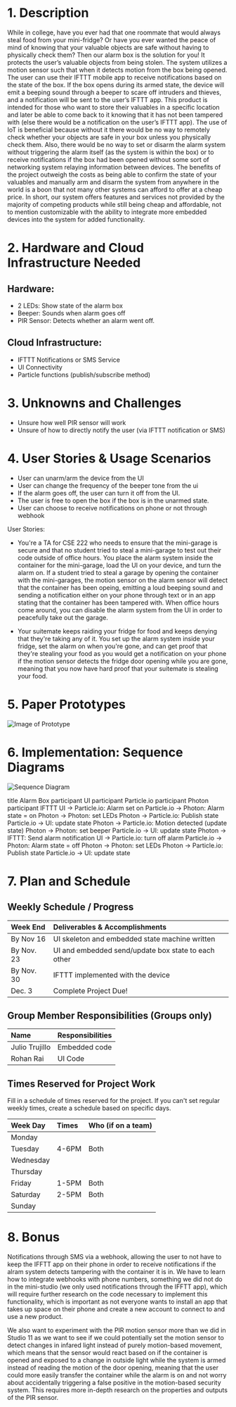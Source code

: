 # 1. Description

While in college, have you ever had that one roommate that would always steal food from your mini-fridge? Or have you ever wanted the peace of mind of knowing that your valuable objects are safe without having to physically check them? Then our alarm box is the solution for you! It protects the user’s valuable objects from being stolen. The system utilizes a motion sensor such that when it detects motion from the box being opened. The user can use their IFTTT mobile app to receive notifications based on the state of the box. If the box opens during its armed state, the device will emit a beeping sound through a beeper to scare off intruders and thieves, and a notification will be sent to the user’s IFTTT app. This product is intended for those who want to store their valuables in a specific location and later be able to come back to it knowing that it has not been tampered with (else there would be a notification on the user’s IFTTT app). The use of IoT is beneficial because without it there would be no way to remotely check whether your objects are safe in your box unless you physically check them. Also, there would be no way to set or disarm the alarm system without triggering the alarm itself (as the system is within the box) or to receive notifications if the box had been opened without some sort of networking system relaying information between devices. The benefits of the project outweigh the costs as being able to confirm the state of your valuables and manually arm and disarm the system from anywhere in the world is a boon that not many other systems can afford to offer at a cheap price. In short, our system offers features and services not provided by the majority of competing products while still being cheap and affordable, not to mention customizable with the ability to integrate more embedded devices into the system for added functionality. 


# 2. Hardware and Cloud Infrastructure Needed

## Hardware:
- 2 LEDs: Show state of the alarm box
- Beeper: Sounds when alarm goes off
- PIR Sensor: Detects whether an alarm went off.

## Cloud Infrastructure:
- IFTTT Notifications or SMS Service
- UI Connectivity
- Particle functions (publish/subscribe method)

# 3. Unknowns and Challenges
- Unsure how well PIR sensor will work
- Unsure of how to directly notify the user (via IFTTT notification or SMS)

# 4. User Stories & Usage Scenarios
- User can unarm/arm the device from the UI
- User can change the frequency of the beeper tone from the ui
- If the alarm goes off, the user can turn it off from the UI.
- The user is free to open the box if the box is in the unarmed state.
- User can choose to receive notifications on phone or not through webhook

User Stories:

- You're a TA for CSE 222 who needs to ensure that the mini-garage is secure and that no student tried to steal a mini-garage to test out their code outside of office hours. You place the alarm system inside the container for the mini-garage, load the UI on your device, and turn the alarm on. If a student tried to steal a garage by opening the container with the mini-garages, the motion sensor on the alarm sensor will detect that the container has been opeing, emitting a loud beeping sound and sending a notification either on your phone through text or in an app stating that the container has been tampered with. When office hours come around, you can disable the alarm system from the UI in order to peacefully take out the garage.

- Your suitemate keeps raiding your fridge for food and keeps denying that they're taking any of it. You set up the alarm system inside your fridge, set the alarm on when you're gone, and can get proof that they're stealing your food as you would get a notification on your phone if the motion sensor detects the fridge door opening while you are gone, meaning that you now have hard proof that your suitemate is stealing your food. 


# 5. Paper Prototypes

![Image of Prototype](https://github.com/wustl-cse222-fs19/project-projectplan_rai_trujillo/blob/master/docs/proposal/IMG_1154%20(1).jpg)

# 6. Implementation: Sequence Diagrams

![Sequence Diagram](https://github.com/wustl-cse222-fs19/project-projectplan_rai_trujillo/blob/master/docs/proposal/Rai_Trujillo_Project_sequence_diagram.jpg)

title Alarm Box
participant UI
participant Particle.io
participant Photon
participant IFTTT
UI -> Particle.io: Alarm set on
Particle.io -> Photon: Alarm state = on
Photon -> Photon: set LEDs
Photon -> Particle.io: Publish state
Particle.io -> UI: update state
Photon -> Particle.io: Motion detected (update state)
Photon -> Photon: set beeper
Particle.io -> UI: update state
Photon -> IFTTT: Send alarm notification
UI -> Particle.io: turn off alarm
Particle.io -> Photon: Alarm state = off
Photon -> Photon: set LEDs
Photon -> Particle.io: Publish state
Particle.io -> UI: update state

# 7. Plan and Schedule

## Weekly Schedule / Progress

| Week End     | Deliverables & Accomplishments |
|:-------------|:-------------------------------|
| By Nov 16    |UI skeleton and embedded state machine written      |
| By Nov. 23   |UI and embedded send/update box state to each other |
| By Nov. 30   |IFTTT implemented with the device                   |
| Dec. 3       |  Complete Project Due!         |

## Group Member Responsibilities (Groups only)

| Name         | Responsibilities |
|:-------------|:-----------------|
|Julio Trujillo|Embedded code     |
|Rohan Rai     |UI Code           |

## Times Reserved for Project Work

Fill in a schedule of times reserved for the project.  If you can't set regular weekly times, create a schedule based on specific days.

| Week Day | Times | Who (if on a team) |
|:---------|:------|--------------------|
| Monday   |       |                    |
| Tuesday  |4-6PM  |Both                |
| Wednesday|       |                    |
| Thursday |       |                    |
| Friday   |1-5PM  |Both                |
| Saturday |2-5PM  |Both                |
| Sunday   |       |                    |

# 8. Bonus

Notifications through SMS via a webhook, allowing the user to not have to keep the IFFTT app on their phone in order to receive notifications if the alram system detects tampering with the container it is in. We have to learn how to integrate webhooks with phone numbers, something we did not do in the mini-studio (we only used notifications through the IFFTT app), which will require further research on the code necessary to implement this functionality, which is important as not everyone wants to install an app that takes up space on their phone and create a new account to connect to and use a new product.

We also want to experiment with the PIR motion sensor more than we did in Studio 11 as we want to see if we could potentially set the motion sensor to detect changes in infared light instead of purely motion-based movement, which means that the sensor would react based on if the container is opened and exposed to a change in outside light while the system is armed instead of reading the motion of the door opening, meaning that the user could more easily transfer the container while the alarm is on and not worry about accidentally triggering a false positive in the motion-based security system. This requires more in-depth research on the properties and outputs of the PIR sensor.  

